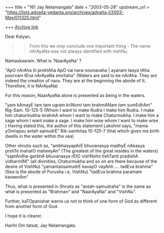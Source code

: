 +++
title = "161 Jay Nelamangala"
date = "2003-05-28"
upstream_url = "https://lists.advaita-vedanta.org/archives/advaita-l/2003-May/011325.html"

+++
[Archive link](https://lists.advaita-vedanta.org/archives/advaita-l/2003-May/011325.html)


Dear Kalyan,

> >From this we *may* conclude one important thing - The name nArAyaNa was
not
> always identified with vishNu.
>
Namaskaaram.   What is 'NaarAyaNa' ?

"ApO nArAha iti proktAha ApO vai nara-soonavaha |  ayanam tasya tAha poorvam
tEna
nArAyaNa smritaha"
(Waters are said to be nArAha.  They are indeed the creation of nara.  They
are at the
beginning the abode of It.  Therefore, it is NArAyaNa)

For this reason,  NaarAyaNa alone is presented as being in the waters.

"yam kAmayE tam tam ugram kriNomi tam brahmANam tam sumEdhAm"  Rig-Sam.
10-125-5
(Whom I want to make Rudra I make him Rudra.  I make him chaturmukha-brahmA
whom
I want to make Chaturmukha.  I make him a sage whom I want make a sage.  I
make him
wise whom I want to make wise )
Having stated this, the author of this statement  LakshmI says,
"mama yOnirapsu antah samudrE"  Rik-samhitaa 10-125-7
(that which gives me birth dwells in the water within the sea)

Other shrutis such as,
"ambhasyapArE bhuvanasya madhyE nAkasya prshTe mahatO maheeyAn"
(The greatest of the great resides in the waters)
"saptArdha-garbhA bhuvanasya rEtO vishNoho tishTanti pradishA vidharmINI"
(all divinities, Chaturmukha and so on are there because of the desire of
VishNu)
"yamantassamudrE kavayO vayAnti .... tadEva brahma"
(Sea is the abode of Purusha i.e, VishNu)
"tadEva brahma paramam kaveenAm"

Thus,  what is presented in Shrutis as "antah-samudraha"  is the same as
what is
presented as "Brahman" and "NaarAyaNa" and  "VishNu".

Further,  kaTOpanishat warns us not to think of  one form of God as
different from
another form of God.

I hope it is clearer.

Harihi Om tatsat,
Jay Nelamangala.


